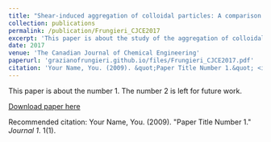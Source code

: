 ```yaml
---
title: "Shear‐induced aggregation of colloidal particles: A comparison between two different approaches to the modelling of colloidal interactions"
collection: publications
permalink: /publication/Frungieri_CJCE2017
excerpt: 'This paper is about the study of the aggregation of colloidal particles in shear flow. We implemented a tangetial force model and assessed its effects on the dynamics of aggregation and aggregate morphology'
date: 2017
venue: 'The Canadian Journal of Chemical Engineering'
paperurl: 'grazianofrungieri.github.io/files/Frungieri_CJCE2017.pdf'
citation: 'Your Name, You. (2009). &quot;Paper Title Number 1.&quot; <i>Journal 1</i>. 1(1).'
---
```

This paper is about the number 1. The number 2 is left for future work.

[Download paper here](http://grazianofrungieri.github.io/files/Frungieri_CJCE2017.pdf)

Recommended citation: Your Name, You. (2009). "Paper Title Number 1." <i>Journal 1</i>. 1(1).


